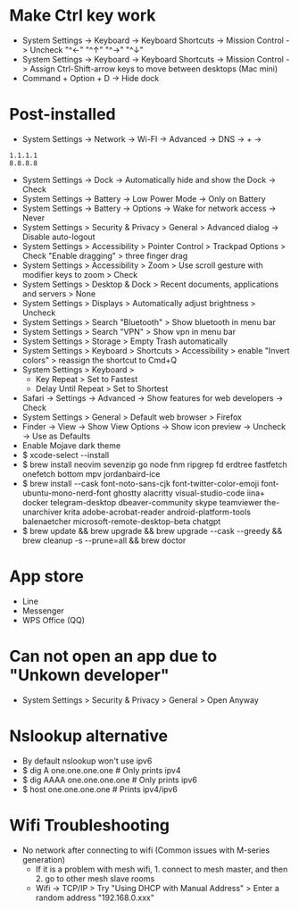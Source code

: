 Make Ctrl key work
=====
* System Settings -> Keyboard -> Keyboard Shortcuts -> Mission Control -> Uncheck "^←" "^↑" "^→" "^↓"
* System Settings -> Keyboard -> Keyboard Shortcuts -> Mission Control -> Assign Ctrl-Shift-arrow keys to move between desktops (Mac mini)
* Command + Option + D -> Hide dock

Post-installed
=====
* System Settings -> Network -> Wi-FI -> Advanced -> DNS -> + ->
```
1.1.1.1
8.8.8.8
```
* System Settings -> Dock -> Automatically hide and show the Dock -> Check
* System Settings -> Battery -> Low Power Mode -> Only on Battery
* System Settings -> Battery -> Options -> Wake for network access -> Never
* System Settings > Security & Privacy > General > Advanced dialog -> Disable auto-logout
* System Settings > Accessibility > Pointer Control > Trackpad Options > Check "Enable dragging" > three finger drag
* System Settings > Accessibility > Zoom > Use scroll gesture with modifier keys to zoom > Check
* System Settings > Desktop & Dock > Recent documents, applications and servers > None
* System Settings > Displays > Automatically adjust brightness > Uncheck
* System Settings > Search "Bluetooth" > Show bluetooth in menu bar
* System Settings > Search "VPN" > Show vpn in menu bar
* System Settings > Storage > Empty Trash automatically
* System Settings > Keyboard > Shortcuts > Accessibility > enable "Invert colors" > reassign the shortcut to Cmd+Q
* System Settings > Keyboard >
    * Key Repeat > Set to Fastest
    * Delay Until Repeat > Set to Shortest
* Safari -> Settings -> Advanced -> Show features for web developers -> Check
* System Settings > General > Default web browser > Firefox
* Finder -> View -> Show View Options -> Show icon preview -> Uncheck -> Use as Defaults
* Enable Mojave dark theme
* $ xcode-select --install
* $ brew install neovim sevenzip go node fnm ripgrep fd erdtree fastfetch onefetch bottom mpv jordanbaird-ice
* $ brew install --cask font-noto-sans-cjk font-twitter-color-emoji font-ubuntu-mono-nerd-font ghostty alacritty visual-studio-code iina+ docker telegram-desktop dbeaver-community skype teamviewer the-unarchiver krita adobe-acrobat-reader android-platform-tools balenaetcher microsoft-remote-desktop-beta chatgpt
* $ brew update && brew upgrade && brew upgrade --cask --greedy && brew cleanup -s --prune=all && brew doctor

App store
=====
* Line
* Messenger
* WPS Office (QQ)

Can not open an app due to "Unkown developer"
=====
* System Settings > Security & Privacy > General > Open Anyway

Nslookup alternative
=====
* By default nslookup won't use ipv6
* $ dig A one.one.one.one # Only prints ipv4
* $ dig AAAA one.one.one.one # Only prints ipv6
* $ host one.one.one.one # Prints ipv4/ipv6

Wifi Troubleshooting
=====
* No network after connecting to wifi (Common issues with M-series generation)
  * If it is a problem with mesh wifi, 1. connect to mesh master, and then 2. go to other mesh slave rooms
  * Wifi -> TCP/IP > Try "Using DHCP with Manual Address" > Enter a random address "192.168.0.xxx"

